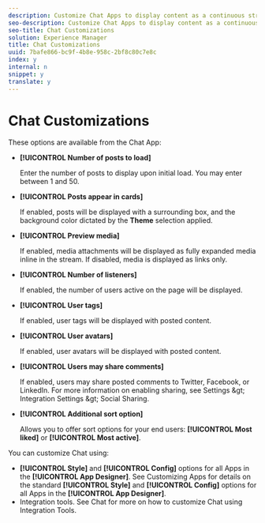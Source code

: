 ```yaml
---
description: Customize Chat Apps to display content as a continuous stream of unthreaded chat, allowing your audience to engage in real-time conversation around live events or announcements.
seo-description: Customize Chat Apps to display content as a continuous stream of unthreaded chat, allowing your audience to engage in real-time conversation around live events or announcements.
seo-title: Chat Customizations
solution: Experience Manager
title: Chat Customizations
uuid: 7bafe866-bc9f-4b8e-958c-2bf8c80c7e8c
index: y
internal: n
snippet: y
translate: y
---
```


# Chat Customizations


<a id="section_kjf_111_sy"></a>

These options are available from the Chat App:

* **[!UICONTROL  Number of posts to load]**

  Enter the number of posts to display upon initial load. You may enter between 1 and 50.

* **[!UICONTROL  Posts appear in cards]**

  If enabled, posts will be displayed with a surrounding box, and the background color dictated by the **Theme** selection applied.

* **[!UICONTROL  Preview media]**

  If enabled, media attachments will be displayed as fully expanded media inline in the stream. If disabled, media is displayed as links only.

* **[!UICONTROL  Number of listeners]**

  If enabled, the number of users active on the page will be displayed.

* **[!UICONTROL  User tags]**

  If enabled, user tags will be displayed with posted content.

* **[!UICONTROL  User avatars]**

  If enabled, user avatars will be displayed with posted content.

* **[!UICONTROL  Users may share comments]**

  If enabled, users may share posted comments to Twitter, Facebook, or LinkedIn. For more information on enabling sharing, see Settings &amp;gt; Integration Settings &amp;gt; Social Sharing.

* **[!UICONTROL  Additional sort option]**

  Allows you to offer sort options for your end users: **[!UICONTROL  Most liked]** or **[!UICONTROL  Most active]**.

You can customize Chat using:

* **[!UICONTROL  Style]** and **[!UICONTROL  Config]** options for all Apps in the **[!UICONTROL  App Designer]**. See Customizing Apps for details on the standard **[!UICONTROL  Style]** and **[!UICONTROL  Config]** options for all Apps in the **[!UICONTROL  App Designer]**.
* Integration tools. See Chat for more on how to customize Chat using Integration Tools.

